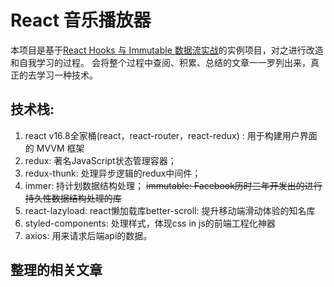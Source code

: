 # React 音乐播放器

  本项目是基于[React Hooks 与 Immutable 数据流实战](https://juejin.im/book/5da96626e51d4524ba0fd237)的实例项目，对之进行改造和自我学习的过程。
会将整个过程中查阅、积累、总结的文章一一罗列出来，真正的去学习一种技术。


## 技术栈:

1. react v16.8全家桶(react，react-router，react-redux) : 用于构建用户界面的 MVVM 框架
2. redux: 著名JavaScript状态管理容器；
3. redux-thunk: 处理异步逻辑的redux中间件；
4. immer: 持计划数据结构处理； ~~immutable: Facebook历时三年开发出的进行持久性数据结构处理的库~~
5. react-lazyload: react懒加载库better-scroll: 提升移动端滑动体验的知名库
6. styled-components: 处理样式，体现css in js的前端工程化神器
7. axios: 用来请求后端api的数据。

## 整理的相关文章


